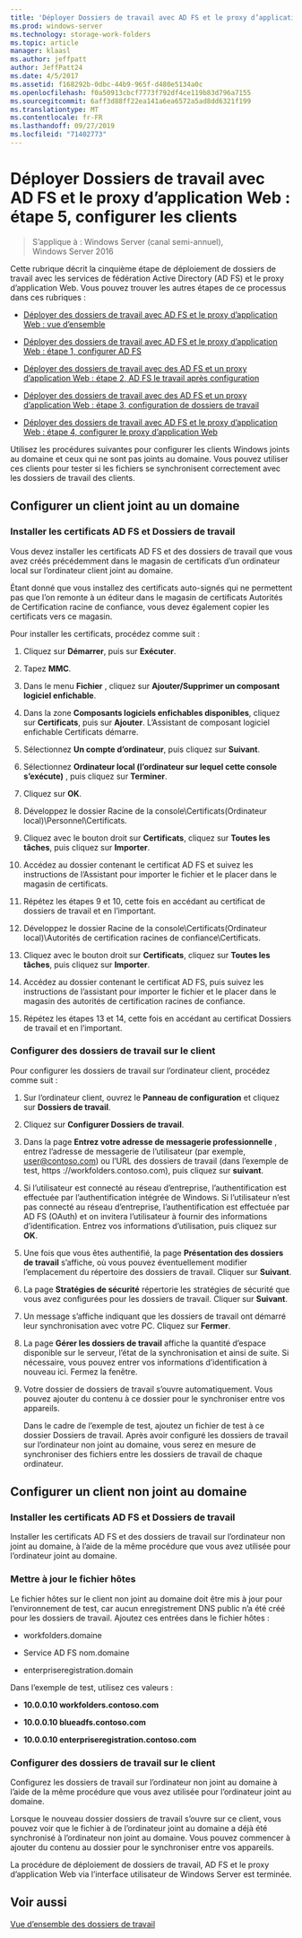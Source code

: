 ```yaml
---
title: 'Déployer Dossiers de travail avec AD FS et le proxy d’application Web : Étape 5, configurer les clients'
ms.prod: windows-server
ms.technology: storage-work-folders
ms.topic: article
manager: klaasl
ms.author: jeffpatt
author: JeffPatt24
ms.date: 4/5/2017
ms.assetid: f168292b-0dbc-44b9-965f-d480e5134a0c
ms.openlocfilehash: f0a50913cbcf7773f792df4ce119b83d796a7155
ms.sourcegitcommit: 6aff3d88ff22ea141a6ea6572a5ad8dd6321f199
ms.translationtype: MT
ms.contentlocale: fr-FR
ms.lasthandoff: 09/27/2019
ms.locfileid: "71402773"
---
```

# <a name="deploy-work-folders-with-ad-fs-and-web-application-proxy-step-5-set-up-clients"></a>Déployer Dossiers de travail avec AD FS et le proxy d’application Web : étape 5, configurer les clients

>S’applique à : Windows Server (canal semi-annuel), Windows Server 2016

Cette rubrique décrit la cinquième étape de déploiement de dossiers de travail avec les services de fédération Active Directory (AD FS) et le proxy d’application Web. Vous pouvez trouver les autres étapes de ce processus dans ces rubriques :  
  
-   [Déployer des dossiers de travail avec AD FS et le proxy d’application Web : vue d’ensemble](deploy-work-folders-adfs-overview.md)  
  
-   [Déployer des dossiers de travail avec AD FS et le proxy d’application Web : étape 1, configurer AD FS](deploy-work-folders-adfs-step1.md)  
  
-   [Déployer des dossiers de travail avec des AD FS et un proxy d’application Web : étape 2, AD FS le travail après configuration](deploy-work-folders-adfs-step2.md)  
  
-   [Déployer des dossiers de travail avec des AD FS et un proxy d’application Web : étape 3, configuration de dossiers de travail](deploy-work-folders-adfs-step3.md)  
  
-   [Déployer des dossiers de travail avec AD FS et le proxy d’application Web : étape 4, configurer le proxy d’application Web](deploy-work-folders-adfs-step4.md)  
  
Utilisez les procédures suivantes pour configurer les clients Windows joints au domaine et ceux qui ne sont pas joints au domaine. Vous pouvez utiliser ces clients pour tester si les fichiers se synchronisent correctement avec les dossiers de travail des clients.  
  
## <a name="set-up-a-domain-joined-client"></a>Configurer un client joint au un domaine  
  
### <a name="install-the-ad-fs-and-work-folder-certificates"></a>Installer les certificats AD FS et Dossiers de travail  
Vous devez installer les certificats AD FS et des dossiers de travail que vous avez créés précédemment dans le magasin de certificats d’un ordinateur local sur l’ordinateur client joint au domaine.  
  
Étant donné que vous installez des certificats auto-signés qui ne permettent pas que l’on remonte à un éditeur dans le magasin de certificats Autorités de Certification racine de confiance, vous devez également copier les certificats vers ce magasin.  
  
Pour installer les certificats, procédez comme suit :  
  
1.  Cliquez sur **Démarrer**, puis sur **Exécuter**.  
  
2.  Tapez **MMC**.  
  
3.  Dans le menu **Fichier** , cliquez sur **Ajouter/Supprimer un composant logiciel enfichable**.  
  
4.  Dans la zone **Composants logiciels enfichables disponibles**, cliquez sur **Certificats**, puis sur **Ajouter**. L’Assistant de composant logiciel enfichable Certificats démarre.  
  
5.  Sélectionnez **Un compte d’ordinateur**, puis cliquez sur **Suivant**.  
  
6.  Sélectionnez **Ordinateur local (l’ordinateur sur lequel cette console s’exécute)** , puis cliquez sur **Terminer**.  
  
7.  Cliquez sur **OK**.  
  
8.  Développez le dossier Racine de la console\Certificats\(Ordinateur local)\Personnel\Certificats.  
  
9. Cliquez avec le bouton droit sur **Certificats**, cliquez sur **Toutes les tâches**, puis cliquez sur **Importer**.  
  
10. Accédez au dossier contenant le certificat AD FS et suivez les instructions de l’Assistant pour importer le fichier et le placer dans le magasin de certificats.  
  
11. Répétez les étapes 9 et 10, cette fois en accédant au certificat de dossiers de travail et en l’important.  
  
12. Développez le dossier Racine de la console\Certificats\(Ordinateur local)\Autorités de certification racines de confiance\Certificats.  
  
13. Cliquez avec le bouton droit sur **Certificats**, cliquez sur **Toutes les tâches**, puis cliquez sur **Importer**.  
  
14. Accédez au dossier contenant le certificat AD FS, puis suivez les instructions de l’assistant pour importer le fichier et le placer dans le magasin des autorités de certification racines de confiance.  
  
15. Répétez les étapes 13 et 14, cette fois en accédant au certificat Dossiers de travail et en l’important.  
  
### <a name="configure-work-folders-on-the-client"></a>Configurer des dossiers de travail sur le client  
Pour configurer les dossiers de travail sur l’ordinateur client, procédez comme suit :  
  
1. Sur l’ordinateur client, ouvrez le **Panneau de configuration** et cliquez sur **Dossiers de travail**.  
  
2. Cliquez sur **Configurer Dossiers de travail**.  
  
3. Dans la page **Entrez votre adresse de messagerie professionnelle** , entrez l’adresse de messagerie de l’utilisateur (par exemple, user@contoso.com) ou l’URL des dossiers de travail (dans l’exemple de test, https :\//workfolders.contoso.com), puis cliquez sur **suivant**.  
  
4. Si l’utilisateur est connecté au réseau d’entreprise, l’authentification est effectuée par l’authentification intégrée de Windows. Si l’utilisateur n’est pas connecté au réseau d’entreprise, l’authentification est effectuée par AD FS (OAuth) et on invitera l’utilisateur à fournir des informations d’identification. Entrez vos informations d’utilisation, puis cliquez sur **OK**.  
  
5. Une fois que vous êtes authentifié, la page **Présentation des dossiers de travail** s’affiche, où vous pouvez éventuellement modifier l’emplacement du répertoire des dossiers de travail. Cliquer sur **Suivant**.  
  
6. La page **Stratégies de sécurité** répertorie les stratégies de sécurité que vous avez configurées pour les dossiers de travail. Cliquer sur **Suivant**.  
  
7. Un message s’affiche indiquant que les dossiers de travail ont démarré leur synchronisation avec votre PC. Cliquez sur **Fermer**.  
  
8. La page **Gérer les dossiers de travail** affiche la quantité d’espace disponible sur le serveur, l’état de la synchronisation et ainsi de suite. Si nécessaire, vous pouvez entrer vos informations d’identification à nouveau ici. Fermez la fenêtre.  
  
9. Votre dossier de dossiers de travail s’ouvre automatiquement. Vous pouvez ajouter du contenu à ce dossier pour le synchroniser entre vos appareils.  
  
    Dans le cadre de l’exemple de test, ajoutez un fichier de test à ce dossier Dossiers de travail. Après avoir configuré les dossiers de travail sur l’ordinateur non joint au domaine, vous serez en mesure de synchroniser des fichiers entre les dossiers de travail de chaque ordinateur.  
  
## <a name="set-up-a-non-domain-joined-client"></a>Configurer un client non joint au domaine  
  
### <a name="install-the-ad-fs-and-work-folder-certificates"></a>Installer les certificats AD FS et Dossiers de travail  
Installer les certificats AD FS et des dossiers de travail sur l’ordinateur non joint au domaine, à l’aide de la même procédure que vous avez utilisée pour l’ordinateur joint au domaine.  
  
### <a name="update-the-hosts-file"></a>Mettre à jour le fichier hôtes  
Le fichier hôtes sur le client non joint au domaine doit être mis à jour pour l’environnement de test, car aucun enregistrement DNS public n’a été créé pour les dossiers de travail. Ajoutez ces entrées dans le fichier hôtes :  
  
-  workfolders.domaine  
  
-  Service AD FS nom.domaine  
  
-  enterpriseregistration.domain  
  
Dans l’exemple de test, utilisez ces valeurs :  
  
-  **10.0.0.10 workfolders.contoso.com**  
  
-  **10.0.0.10 blueadfs.contoso.com**  
  
-  **10.0.0.10 enterpriseregistration.contoso.com**  
  
### <a name="configure-work-folders-on-the-client"></a>Configurer des dossiers de travail sur le client  
Configurez les dossiers de travail sur l’ordinateur non joint au domaine à l’aide de la même procédure que vous avez utilisée pour l’ordinateur joint au domaine.  
  
Lorsque le nouveau dossier dossiers de travail s’ouvre sur ce client, vous pouvez voir que le fichier à de l’ordinateur joint au domaine a déjà été synchronisé à l’ordinateur non joint au domaine. Vous pouvez commencer à ajouter du contenu au dossier pour le synchroniser entre vos appareils.  
  
La procédure de déploiement de dossiers de travail, AD FS et le proxy d’application Web via l’interface utilisateur de Windows Server est terminée.  
  
## <a name="see-also"></a>Voir aussi  
[Vue d’ensemble des dossiers de travail](Work-Folders-Overview.md)  
  

